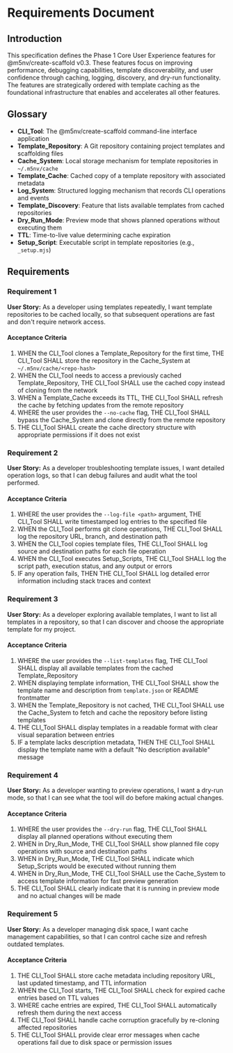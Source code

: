 # Requirements Document

## Introduction

This specification defines the Phase 1 Core User Experience features for @m5nv/create-scaffold v0.3. These features focus on improving performance, debugging capabilities, template discoverability, and user confidence through caching, logging, discovery, and dry-run functionality. The features are strategically ordered with template caching as the foundational infrastructure that enables and accelerates all other features.

## Glossary

- **CLI_Tool**: The @m5nv/create-scaffold command-line interface application
- **Template_Repository**: A Git repository containing project templates and scaffolding files
- **Cache_System**: Local storage mechanism for template repositories in `~/.m5nv/cache`
- **Template_Cache**: Cached copy of a template repository with associated metadata
- **Log_System**: Structured logging mechanism that records CLI operations and events
- **Template_Discovery**: Feature that lists available templates from cached repositories
- **Dry_Run_Mode**: Preview mode that shows planned operations without executing them
- **TTL**: Time-to-live value determining cache expiration
- **Setup_Script**: Executable script in template repositories (e.g., `_setup.mjs`)

## Requirements

### Requirement 1

**User Story:** As a developer using templates repeatedly, I want template repositories to be cached locally, so that subsequent operations are fast and don't require network access.

#### Acceptance Criteria

1. WHEN the CLI_Tool clones a Template_Repository for the first time, THE CLI_Tool SHALL store the repository in the Cache_System at `~/.m5nv/cache/<repo-hash>`
2. WHEN the CLI_Tool needs to access a previously cached Template_Repository, THE CLI_Tool SHALL use the cached copy instead of cloning from the network
3. WHEN a Template_Cache exceeds its TTL, THE CLI_Tool SHALL refresh the cache by fetching updates from the remote repository
4. WHERE the user provides the `--no-cache` flag, THE CLI_Tool SHALL bypass the Cache_System and clone directly from the remote repository
5. THE CLI_Tool SHALL create the cache directory structure with appropriate permissions if it does not exist

### Requirement 2

**User Story:** As a developer troubleshooting template issues, I want detailed operation logs, so that I can debug failures and audit what the tool performed.

#### Acceptance Criteria

1. WHERE the user provides the `--log-file <path>` argument, THE CLI_Tool SHALL write timestamped log entries to the specified file
2. WHEN the CLI_Tool performs git clone operations, THE CLI_Tool SHALL log the repository URL, branch, and destination path
3. WHEN the CLI_Tool copies template files, THE CLI_Tool SHALL log source and destination paths for each file operation
4. WHEN the CLI_Tool executes Setup_Scripts, THE CLI_Tool SHALL log the script path, execution status, and any output or errors
5. IF any operation fails, THEN THE CLI_Tool SHALL log detailed error information including stack traces and context

### Requirement 3

**User Story:** As a developer exploring available templates, I want to list all templates in a repository, so that I can discover and choose the appropriate template for my project.

#### Acceptance Criteria

1. WHERE the user provides the `--list-templates` flag, THE CLI_Tool SHALL display all available templates from the cached Template_Repository
2. WHEN displaying template information, THE CLI_Tool SHALL show the template name and description from `template.json` or README frontmatter
3. WHEN the Template_Repository is not cached, THE CLI_Tool SHALL use the Cache_System to fetch and cache the repository before listing templates
4. THE CLI_Tool SHALL display templates in a readable format with clear visual separation between entries
5. IF a template lacks description metadata, THEN THE CLI_Tool SHALL display the template name with a default "No description available" message

### Requirement 4

**User Story:** As a developer wanting to preview operations, I want a dry-run mode, so that I can see what the tool will do before making actual changes.

#### Acceptance Criteria

1. WHERE the user provides the `--dry-run` flag, THE CLI_Tool SHALL display all planned operations without executing them
2. WHEN in Dry_Run_Mode, THE CLI_Tool SHALL show planned file copy operations with source and destination paths
3. WHEN in Dry_Run_Mode, THE CLI_Tool SHALL indicate which Setup_Scripts would be executed without running them
4. WHEN in Dry_Run_Mode, THE CLI_Tool SHALL use the Cache_System to access template information for fast preview generation
5. THE CLI_Tool SHALL clearly indicate that it is running in preview mode and no actual changes will be made

### Requirement 5

**User Story:** As a developer managing disk space, I want cache management capabilities, so that I can control cache size and refresh outdated templates.

#### Acceptance Criteria

1. THE CLI_Tool SHALL store cache metadata including repository URL, last updated timestamp, and TTL information
2. WHEN the CLI_Tool starts, THE CLI_Tool SHALL check for expired cache entries based on TTL values
3. WHERE cache entries are expired, THE CLI_Tool SHALL automatically refresh them during the next access
4. THE CLI_Tool SHALL handle cache corruption gracefully by re-cloning affected repositories
5. THE CLI_Tool SHALL provide clear error messages when cache operations fail due to disk space or permission issues